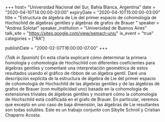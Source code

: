 +++
  host= "Universidad Nacional del Sur, Bahía Blanca, Argentina"
  date = "2020-04-10T14:00:00-03:00"
  expiryDate = "2020-04-10T15:00:00-03:00"
  title = "Estructura de álgebra de Lie del primer espacio de cohomología de Hochschild de álgebras gentiles y álgebras de grafos de Brauer "
  speaker = "Andrea Solotar"
  speaker_institution = "Universidad de Buenos Aires"
  talk_site = "https://sites.google.com/view/semact-uns/"
  is_event = "true"
  categories = ["RA"]

  publishDate = "2000-02-07T16:00:00-07:00"
+++

*(Talk in Spanish)* En esta charla explicaré cómo determinar la primera homología y cohomología de Hochschild con diferentes coeficientes para álgebras gentiles y comentaré una interpretación geométrica de estos resultados usando el gráfico de ribbon de un álgebra gentil. Daré una descripción explícita de la estructura de álgebra de Lie del primer espacio de cohomología de Hochschild de las álgebras gentiles y de las álgebras de grafos de Brauer (con multiplicidad uno) basada en la cohomología de extensiones triviales de álgebras gentiles y mostraré cómo la cohomología de Hochschild está codificada en el grafo de Brauer. En particular, veremos que excepto en uno caso de baja dimensión, las álgebras de Lie resultantes son todas solubles. Este es un trabajo conjunto con Sibylle Schroll y Cristian Chaparro Acosta.